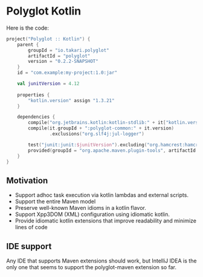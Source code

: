 # Polyglot Kotlin  
Here is the code:
```kotlin
project("Polyglot :: Kotlin") {
    parent {
        groupId = "io.takari.polyglot"
        artifactId = "polyglot"
        version = "0.2.2-SNAPSHOT"
    }
    id = "com.example:my-project:1.0:jar"

    val junitVersion = 4.12
    
    properties {
        "kotlin.version" assign "1.3.21"
    }

    dependencies {
        compile("org.jetbrains.kotlin:kotlin-stdlib:" + it["kotlin.version"])
        compile(it.groupId + ":polyglot-common:" + it.version)
                .exclusions("org.slf4j:jul-logger")

        test("junit:junit:$junitVersion").excluding("org.hamcrest:hamcrest-core")
        provided(groupId = "org.apache.maven.plugin-tools", artifactId = "maven-plugin-annotations", version = "3.4")
    }
}
```
## Motivation
- Support adhoc task execution via kotlin lambdas and external scripts.
- Support the entire Maven model
- Preserve well-known Maven idioms in a kotlin flavor.
- Support Xpp3DOM (XML) configuration using idiomatic kotlin.
- Provide idiomatic kotlin extensions that improve readability and minimize lines of code

## IDE support
Any IDE that supports Maven extensions should work, but IntelliJ IDEA is the only one that seems to support the
polyglot-maven extension so far.
